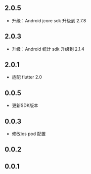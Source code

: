 ## 2.0.5
+ 升级：Android jcore sdk 升级到 2.7.8
## 2.0.3
+ 升级：Android 统计 sdk 升级到 2.1.4
## 2.0.1
+ 适配 flutter 2.0
## 0.0.5
+ 更新SDK版本
## 0.0.3
+ 修改ios pod 配置
## 0.0.2

## 0.0.1

